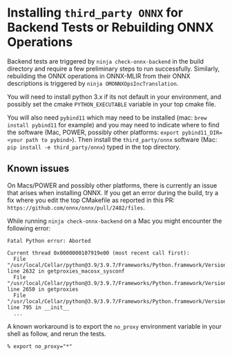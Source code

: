 <!--- SPDX-License-Identifier: Apache-2.0 -->

# Installing `third_party ONNX` for Backend Tests or Rebuilding ONNX Operations

Backend tests are triggered by `ninja check-onnx-backend` in the build directory and require a few preliminary steps to run successfully. Similarly, rebuilding the ONNX operations in ONNX-MLIR from their ONNX descriptions is triggered by `ninja OMONNXOpsIncTranslation`.

You will need to install python 3.x if its not default in your environment, and possibly set the cmake `PYTHON_EXECUTABLE` variable in your top cmake file.

You will also need `pybind11` which may need to be installed (mac: `brew install pybind11` for example) and you may need to indicate where to find the software (Mac, POWER, possibly other platforms: `export pybind11_DIR=<your path to pybind>`). Then install the `third_party/onnx` software (Mac: `pip install -e third_party/onnx`) typed in the top directory.

## Known issues

On Macs/POWER and possibly other platforms, there is currently an issue that arises when installing ONNX. If you get an error during the build, try a fix where you edit the top CMakefile as reported in this PR: `https://github.com/onnx/onnx/pull/2482/files`.

While running `ninja check-onnx-backend` on a Mac you might encounter the following error:

```shell
Fatal Python error: Aborted

Current thread 0x0000000107919e00 (most recent call first):
  File "/usr/local/Cellar/python@3.9/3.9.7/Frameworks/Python.framework/Versions/3.9/lib/python3.9/urllib/request.py", line 2632 in getproxies_macosx_sysconf
  File "/usr/local/Cellar/python@3.9/3.9.7/Frameworks/Python.framework/Versions/3.9/lib/python3.9/urllib/request.py", line 2650 in getproxies
  File "/usr/local/Cellar/python@3.9/3.9.7/Frameworks/Python.framework/Versions/3.9/lib/python3.9/urllib/request.py", line 795 in __init__
  ...
 ```

 A known workaround is to export the `no_proxy` environment variable in your shell as follow, and rerun the tests.

 ```shell
 % export no_proxy="*"
 ```
